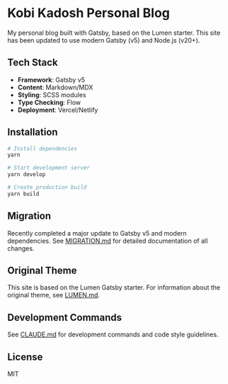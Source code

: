 # Kobi Kadosh Personal Blog

My personal blog built with Gatsby, based on the Lumen starter. This site has been updated to use modern Gatsby (v5) and Node.js (v20+).

## Tech Stack

- **Framework**: Gatsby v5
- **Content**: Markdown/MDX
- **Styling**: SCSS modules
- **Type Checking**: Flow
- **Deployment**: Vercel/Netlify

## Installation

```bash
# Install dependencies
yarn

# Start development server
yarn develop

# Create production build
yarn build
```

## Migration

Recently completed a major update to Gatsby v5 and modern dependencies. See [MIGRATION.md](MIGRATION.md) for detailed documentation of all changes.

## Original Theme

This site is based on the Lumen Gatsby starter. For information about the original theme, see [LUMEN.md](LUMEN.md).

## Development Commands

See [CLAUDE.md](CLAUDE.md) for development commands and code style guidelines.

## License

MIT